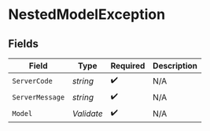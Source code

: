 # NestedModelException


## Fields

| Field              | Type               | Required           | Description        |
| ------------------ | ------------------ | ------------------ | ------------------ |
| `ServerCode`       | *string*           | :heavy_check_mark: | N/A                |
| `ServerMessage`    | *string*           | :heavy_check_mark: | N/A                |
| `Model`            | *Validate*         | :heavy_check_mark: | N/A                |